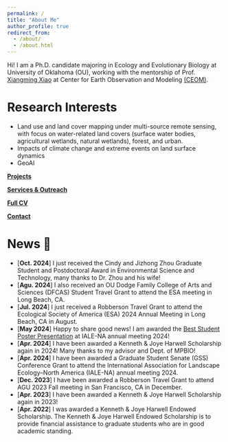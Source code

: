 ```yaml
---
permalink: /
title: "About Me"
author_profile: true
redirect_from: 
  - /about/
  - /about.html
---
```


Hi! I am a Ph.D. candidate majoring in Ecology and Evolutionary Biology at University of Oklahoma (OU), working with the mentorship of Prof. [Xiangming Xiao](https://scholar.google.com/citations?user=71350TcAAAAJ&hl=en) at Center for Earth Observation and Modeling [(CEOM)](https://www.ceom.ou.edu/).

Research Interests
======
 - Land use and land cover mapping under multi-source remote sensing, with focus on water-related land covers (surface water bodies, agricultural wetlands, natural wetlands), forest, and urban.
 - Impacts of climate change and extreme events on land surface dynamics
 - GeoAI

**[Projects](https://rszcc.github.io//projects/)**

**[Services & Outreach](https://rszcc.github.io//services/)**

**[Full CV](https://rszcc.github.io//cv/)**

**[Contact](https://rszcc.github.io//contact/)**

News 🌟
======
 - [**Oct. 2024**] I just received the Cindy and Jizhong Zhou Graduate Student and Postdoctoral Award in Environmental Science and Technology, many thanks to Dr. Zhou and his wife!
 - [**Agu. 2024**] I also received an OU Dodge Family College of Arts and Sciences (DFCAS) Student Travel Grant to attend the ESA meeting in Long Beach, CA.
 - [**Jul. 2024**] I just received a Robberson Travel Grant to attend the Ecological Society of America (ESA) 2024 Annual Meeting in Long Beach, CA in August.
 - [**May 2024**] Happy to share good news! I am awarded the [Best Student Poster Presentation](https://www.ialena.org/awards.html) at IALE-NA annual meeting 2024!
 - [**Apr. 2024**] I have been awarded a Kenneth & Joye Harwell Scholarship again in 2024! Many thanks to my advisor and Dept. of MPBIO!
 - [**Apr. 2024**] I have been awarded a Graduate Student Senate (GSS) Conference Grant to attend the International Association for Landscape Ecology–North America (IALE-NA) annual meeting 2024.
 - [**Dec. 2023**] I have been awarded a Robberson Travel Grant to attend AGU 2023 Fall meeting in San Francisco, CA in December.
 - [**Apr. 2023**] I have been awarded a Kenneth & Joye Harwell Scholarship again in 2023!
 - [**Apr. 2022**] I was awarded a Kenneth & Joye Harwell Endowed Scholarship. The Kenneth & Joye Harwell Endowed Scholarship is to provide financial assistance to graduate students who are in good academic standing.
